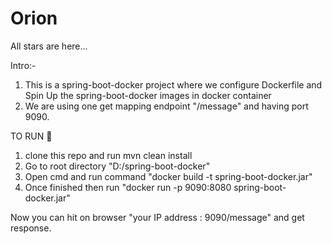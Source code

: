# Orion
All stars are here...

Intro:-
1. This is a spring-boot-docker project where we configure Dockerfile and Spin Up the spring-boot-docker images in docker container
2. We are using one get mapping endpoint "/message" and having port 9090.

TO RUN 🦖
1. clone this repo and run mvn clean install
2. Go to root directory "D:<Path>/spring-boot-docker"
3. Open cmd and run command "docker build -t spring-boot-docker.jar"
4. Once finished then run "docker run -p 9090:8080 spring-boot-docker.jar"
  
  Now you can hit on browser "your IP address : 9090/message" and get response.
